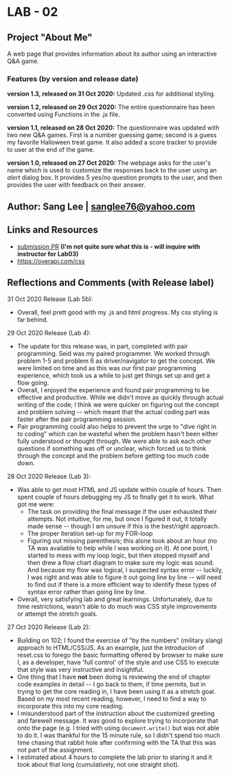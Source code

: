 # LAB - 02

## Project "About Me"
A web page that provides information about its author using an interactive Q&A game. 

### Features (by version and release date)
**version 1.3, released on 31 Oct 2020:** Updated .css for additional styling.

**version 1.2, released on 29 Oct 2020:** The entire questionnaire has been converted using Functions in the .js file. 

**version 1.1, released on 28 Oct 2020:** The questionnaire was updated with two new Q&A games. First is a number guessing game; second is a guess my favorite Halloween treat game. It also added a score tracker to provide to user at the end of the game.

**version 1.0, released on 27 Oct 2020:** The webpage asks for the user's name which is used to customize the responses back to the user using an *alert* dialog box. It provides 5 yes/no question prompts to the user, and then provides the user with feedback on their answer.

## Author: Sang Lee | sanglee76@yahoo.com

## Links and Resources
+ [submission PR](https://gen.xyz/) **(I'm not quite sure what this is - will inquire with instructor for Lab03)**
+ https://overapi.com/css

## Reflections and Comments (with Release label)
31 Oct 2020 Release (Lab 5b):
+ Overall, feel prett good with my .js and html progress. My css styling is far behind.

29 Oct 2020 Release (Lab 4):
+ The update for this release was, in part, completed with pair programming. Seid was my paired programmer. We worked through problem 1-5 and problem 6 as driver/navigator to get the concept. We were limited on time and as this was our first pair programming experience, which took us a while to just get things set up and get a flow going.  
+ Overall, I enjoyed the experience and found pair programming to be effective and productive. While we didn't move as quickly through actual writing of the code; I think we were quicker on figuring out the concept and problem solving -- which meant that the actual coding part was faster after the pair programming session.
+ Pair programming could also helps to prevent the urge to "dive right in to coding" which can be wasteful when the problem hasn't been either fully understood or thought through. We were able to ask each other questions if something was off or unclear, which forced us to think through the concept and the problem before getting too much code down. 

28 Oct 2020 Release (Lab 3):
+ Was able to get most HTML and JS update within couple of hours. Then spent couple of hours debugging my JS to finally get it to work. What got me were:
  - The task on providing the final message if the user exhausted their attempts. Not intuitive, for me, but once I figured it out, it totally made sense -- though I am unsure if this is the best/right approach.
  - The proper iteration set-up for my FOR-loop
  - Figuring out missing parenthesis; this alone took about an hour (no TA was available to help while I was working on it). At one point, I started to mess with my loop logic, but then stopped myself and then drew a flow chart diagram to make sure my logic was sound. And because my flow was logical, I suspected syntax error -- luckily, I was right and was able to figure it out going line by line -- will need to find out if there is a more efficient way to identify these types of syntax error rather than going line by line.
+ Overall, very satisfying lab and great learnings. Unfortunately, due to time restrictions, wasn't able to do much was CSS style improvements or attempt the stretch goals.

27 Oct 2020 Release (Lab 2):
+ Building on 102; I found the exercise of "by the numbers" (military slang) approach to HTML/CSS/JS. As an example, just the introducion of reset.css to forego the basic formatting offered by browser to make sure I, as a developer, have 'full control' of the style and use CSS to execute that style was very instructive and insightful. 
+ One thing that I have **not** been doing is reviewing the end of chapter code examples in detail -- I go back to them, if time permits, but in trying to get the core reading in, I have been using it as a stretch goal. Based on my most recent reading, however, I need to find a way to incorporate this into my core reading.
+ I misunderstood part of the instruction about the customized greeting and farewell message. It was good to explore trying to incorporate that onto the page (e.g. I tried with using `document.write()` but was not able to do it.  I was thankful for the 15 minute rule, so I didn't spend too much time chasing that rabbit hole after confirming with the TA that this was not part of the assignment.
+ I estimated about 4 hours to complete the lab prior to staring it and it took about that long (cumulatively, not one straight shot).
	
